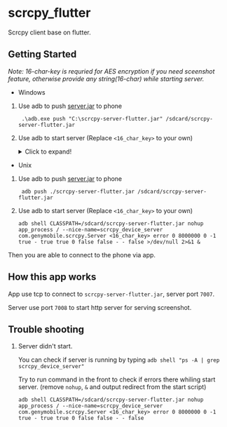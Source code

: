 # scrcpy_flutter

Scrcpy client base on flutter.

## Getting Started 
*Note: 16-char-key is requried for AES encryption if you need sceenshot feature, otherwise provide any string(16-char) while starting server.*


- Windows 

1. Use adb to push [server.jar](https://github.com/diyews/scrcpy/releases) to phone
    
        .\adb.exe push "C:\scrcpy-server-flutter.jar" /sdcard/scrcpy-server-flutter.jar
    
1. Use adb to start server (Replace `<16_char_key>` to your own)
    
    <details>
        <summary>Click to expand!</summary>
    
      ``.\adb.exe shell CLASSPATH=/sdcard/scrcpy-server-flutter.jar nohup app_process / --nice-name=scrcpy_device_server com.genymobile.scrcpy.Server <16_char_key> error 0 8000000 0 -1 true - true true 0 false false - - false `>/dev/null 2`>`&1 `& ``
    
    (Above `powershell.exe` use `` ` `` to escape character, in `cmd.exe` it is `` ^ ``)
    </details>
    
- Unix    
1. Use adb to push [server.jar](https://github.com/diyews/scrcpy/releases) to phone
    
        adb push ./scrcpy-server-flutter.jar /sdcard/scrcpy-server-flutter.jar
    
1. Use adb to start server (Replace `<16_char_key>` to your own)

    ``adb shell CLASSPATH=/sdcard/scrcpy-server-flutter.jar nohup app_process / --nice-name=scrcpy_device_server com.genymobile.scrcpy.Server <16_char_key> error 0 8000000 0 -1 true - true true 0 false false - - false >/dev/null 2>&1 & ``

Then you are able to connect to the phone via app.

## How this app works
App use tcp to connect to `scrcpy-server-flutter.jar`, server port `7007`.

Server use port `7008` to start http server for serving screenshot.

## Trouble shooting

1. Server didn't start. 

    You can check if server is running by typing `adb shell "ps -A | grep scrcpy_device_server"`

    Try to run command in the front to check if errors there whiling start server. (remove `nohup`, `&` and output redirect from the start script)
    
    `adb shell CLASSPATH=/sdcard/scrcpy-server-flutter.jar nohup app_process / --nice-name=scrcpy_device_server com.genymobile.scrcpy.Server <16_char_key> error 0 8000000 0 -1 true - true true 0 false false - - false`
  
